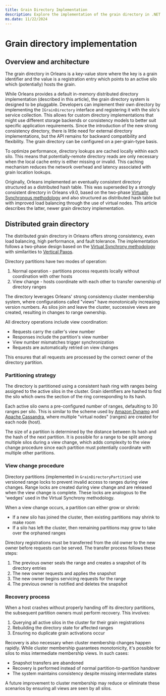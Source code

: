 ```yaml
---
title: Grain Directory Implementation
description: Explore the implementation of the grain directory in .NET Orleans.
ms.date: 11/22/2024
---
```


# Grain directory implementation

## Overview and architecture

The grain directory in Orleans is a key-value store where the key is a grain identifier and the value is a registration entry which points to an active silo which (potentially) hosts the grain.

While Orleans provides a default in-memory distributed directory implementation (described in this article), the grain directory system is designed to be pluggable. Developers can implement their own directory by implementing the `IGrainDirectory` interface and registering it with the silo's service collection. This allows for custom directory implementations that might use different storage backends or consistency models to better suit specific application requirements. Since the introduction of the new strong consistency directory, there is little need for external directory implementations, but the API remains for backward compatibility and flexibility. The grain directory can be configured on a per-grain-type basis.

To optimize performance, directory lookups are cached locally within each silo. This means that potentially-remote directory reads are only necessary when the local cache entry is either missing or invalid. This caching mechanism reduces the network overhead and latency associated with grain location lookups.

Originally, Orleans implemented an eventually consistent directory structured as a distributed hash table. This was superseded by a strongly consistent directory in Orleans v9.0, based on the two-phase [Virtually Synchronous methodology](https://www.microsoft.com/en-us/research/publication/virtually-synchronous-methodology-for-dynamic-service-replication/) and also structured as distributed hash table but with improved load balancing through the use of virtual nodes. This article describes the latter, newer grain directory implementation.

## Distributed grain directory

The distributed grain directory in Orleans offers strong consistency, even load balancing, high performance, and fault tolerance. The implementation follows a two-phase design based on the [Virtual Synchrony methodology](https://www.microsoft.com/en-us/research/publication/virtually-synchronous-methodology-for-dynamic-service-replication/) with similarities to [Vertical Paxos](https://www.microsoft.com/en-us/research/publication/vertical-paxos-and-primary-backup-replication/). 

Directory partitions have two modes of operation:
1. Normal operation - partitions process requests locally without coordination with other hosts
2. View change - hosts coordinate with each other to transfer ownership of directory ranges

The directory leverages Orleans' strong consistency cluster membership system, where configurations called "views" have monotonically increasing version numbers. As silos join and leave the cluster, successive views are created, resulting in changes to range ownership.

All directory operations include view coordination:
- Requests carry the caller's view number
- Responses include the partition's view number
- View number mismatches trigger synchronization
- Requests are automatically retried on view changes

This ensures that all requests are processed by the correct owner of the directory partition.

### Partitioning strategy

The directory is partitioned using a consistent hash ring with ranges being assigned to the active silos in the cluster. Grain identifiers are hashed to find the silo which owns the section of the ring corresponding to its hash.

Each active silo owns a pre-configured number of ranges, defaulting to 30 ranges per silo. This is similar to the scheme used by [Amazon Dynamo](https://www.allthingsdistributed.com/files/amazon-dynamo-sosp2007.pdf) and [Apache Cassandra](https://docs.datastax.com/en/cassandra-oss/3.0/cassandra/architecture/archDataDistributeVnodesUsing.html), where multiple "virtual nodes" (ranges) are created for each node (host).

The size of a partition is determined by the distance between its hash and the hash of the next partition. It is possible for a range to be split among multiple silos during a view change, which adds complexity to the view change procedure since each partition must potentially coordinate with multiple other partitions.

### View change procedure

Directory partitions (implemented in `GrainDirectoryPartition`) use versioned range locks to prevent invalid access to ranges during view changes. Range locks are created during view change and are released when the view change is complete. These locks are analogous to the 'wedges' used in the Virtual Synchrony methodology.

When a view change occurs, a partition can either grow or shrink:
- If a new silo has joined the cluster, then existing partitions may shrink to make room
- If a silo has left the cluster, then remaining partitions may grow to take over the orphaned ranges

Directory registrations must be transferred from the old owner to the new owner before requests can be served.
The transfer process follows these steps:
1. The previous owner seals the range and creates a snapshot of its directory entries
2. The new owner requests and applies the snapshot
3. The new owner begins servicing requests for the range
4. The previous owner is notified and deletes the snapshot

### Recovery process

When a host crashes without properly handing off its directory partitions, the subsequent partition owners must perform recovery. This involves:
1. Querying all active silos in the cluster for their grain registrations
2. Rebuilding the directory state for affected ranges
3. Ensuring no duplicate grain activations occur

Recovery is also necessary when cluster membership changes happen rapidly. While cluster membership guarantees monotonicity, it's possible for silos to miss intermediate membership views. In such cases:
- Snapshot transfers are abandoned
- Recovery is performed instead of normal partition-to-partition handover
- The system maintains consistency despite missing intermediate states

A future improvement to cluster membership may reduce or eliminate these scenarios by ensuring all views are seen by all silos.
